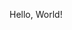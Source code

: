 Hello, World!

<!---
off-by-none/off-by-none is a ✨ special ✨ repository because its `README.md` (this file) appears on your GitHub profile.
You can click the Preview link to take a look at your changes.
--->
